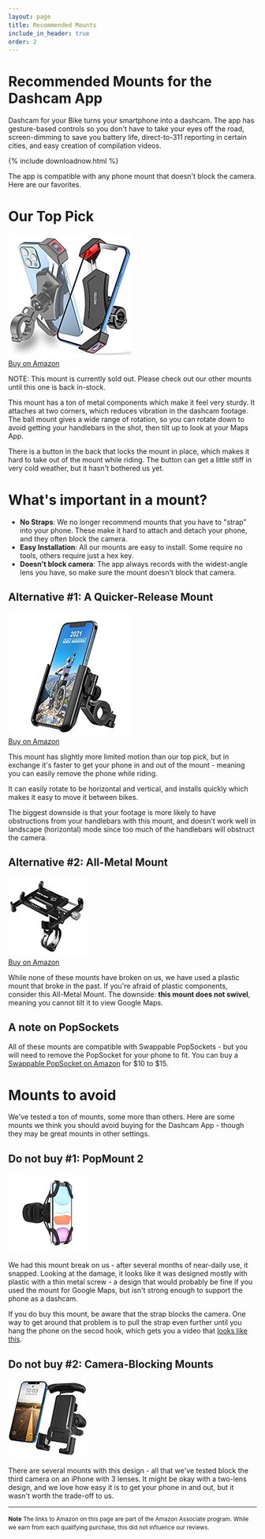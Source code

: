 ```yaml
---
layout: page
title: Recommended Mounts
include_in_header: true
order: 2
---
```


# Recommended Mounts for the Dashcam App
Dashcam for your Bike turns your smartphone into a dashcam.
The app has gesture-based controls so you don't have to take your eyes off the road, screen-dimming to save you battery life, direct-to-311 reporting in certain cities, and easy creation of compilation videos.

{% include downloadnow.html %}

The app is compatible with any phone mount that doesn't block the camera. Here are our favorites.

# Our Top Pick

<a href="https://amzn.to/3Mr1DUl" target="_blank"><img border="0" src="/assets/mounts/toppick.jpg" alt="A diagonal mount that attaches to the phone at two corners"><br/>Buy on Amazon</a>

NOTE: This mount is currently sold out. Please check out our other mounts until this one is back in-stock.

This mount has a ton of metal components which make it feel very sturdy.
It attaches at two corners, which reduces vibration in the dashcam footage.
The ball mount gives a wide range of rotation, so you can rotate down to avoid getting your handlebars in the shot, then tilt up to look at your Maps App.

There is a button in the back that locks the mount in place, which makes it hard to take out of the mount while riding. The button can get a little stiff in very cold weather, but it hasn't bothered us yet.

# What's important in a mount?

* **No Straps**: We no longer recommend mounts that you have to "strap" into your phone.  These make it hard to attach and detach your phone, and they often block the camera.
* **Easy Installation**: All our mounts are easy to install. Some require no tools, others require just a hex key.
* **Doesn't block camera**: The app always records with the widest-angle lens you have, so make sure the mount doesn't block that camera.

## Alternative #1: A Quicker-Release Mount

<a href="https://amzn.to/3Ta5QOm" target="_blank"><img border="0" src="/assets/mounts/quickrelease.jpg" alt="A plastic mount with a quick-release button"><br/>Buy on Amazon</a>

This mount has slightly more limited motion than our top pick, but in exchange it's faster to get your phone in and out of the mount - meaning you can easily remove the phone while riding.

It can easily rotate to be horizontal and vertical, and installs quickly which makes it easy to move it between bikes.

The biggest downside is that your footage is more likely to have obstructions from your handlebars with this mount, and doesn't work well in landscape (horizontal) mode since too much of the handlebars will obstruct the camera.


## Alternative #2: All-Metal Mount
<a href="https://amzn.to/3rQF2XK" target="_blank" alt="A non-swiveling mount that is made of 100% metal components"><img border="0" src="/assets/mounts/allmetal.jpg" ><br/>Buy on Amazon</a>

While none of these mounts have broken on us, we have used a plastic mount that broke in the past.
If you're afraid of plastic components, consider this All-Metal Mount.
The downside: **this mount does not swivel**, meaning you cannot tilt it to view Google Maps.

## A note on PopSockets
All of these mounts are compatible with Swappable PopSockets - but you will need to remove the PopSocket for your phone to fit.
You can buy a <a href="https://amzn.to/3yEy0Jw">Swappable PopSocket on Amazon</a> for $10 to $15.

# Mounts to avoid

We've tested a ton of mounts, some more than others. Here are some mounts we think you should avoid buying for the Dashcam App - though they may be great mounts in other settings.

## Do not buy #1: PopMount 2
<a href="https://amzn.to/3yzVyz6" target="_blank"><img border="0" src="/assets/mounts/popsocket.jpg"  alt="PopSocket PopMount 2"></a>

We had this mount break on us - after several months of near-daily use, it snapped.
Looking at the damage, it looks like it was designed mostly with plastic with a thin metal screw - a design that would probably be fine if you used the mount for Google Maps, but isn't strong enough to support the phone as a dashcam.

If you do buy this mount, be aware that the strap blocks the camera.
One way to get around that problem is to pull the strap even further until you hang the phone on the secod hook, which gets you a video that [looks like this](https://twitter.com/DashcamBike/status/1448636353948880900?s=20).


## Do not buy #2: Camera-Blocking Mounts
<a href="https://amzn.to/3T1msbd" target="_blank"><img border="0" src="/assets/mounts/camerablocking.jpg" alt="Mount that would block the camera"></a>

There are several mounts with this design - all that we've tested block the third camera on an iPhone with 3 lenses.
It might be okay with a two-lens design, and we love how easy it is to get your phone in and out, but it wasn't worth the trade-off to us.

<hr/>
<small>
<b>Note</b>
The links to Amazon on this page are part of the Amazon Associate program.
While we earn from each qualifying purchase, this did not influence our reviews.
</small>
